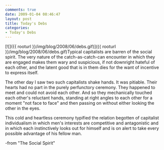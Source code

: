 ```yaml
---
comments: true
date: 2009-01-04 08:46:47
layout: post
title: Today's Debs
categories:
- Today's Debs
---
```


[![]({{ rooturl }}/img/blog/2008/06/debs.gif)]({{ rooturl }}/img/blog/2008/06/debs.gif)Typical capitalists are barren of the social spirit. The very nature of the catch-as-catch-can encounter in which they are engaged makes them wary and suspicious, if not downright hateful of each other, and the latent good that is in them dies for the want of incentive to express itself.<!-- more -->

The other day I saw two such capitalists shake hands. It was pitiable. Their hearts had no part in the purely perfunctory ceremony. They happened to meet and could not avoid each other. And so they mechanically touched each other's reluctant hands, standing at right angles to each other for a moment "not face to face" and then passing on without either looking the other in the eyes.

This cold and heartless ceremony typified the relation begotten of capitalist individualism in which men's interests are competitive and antagonistic and in which each instinctively looks out for himself and is on alert to take every possible advantage of his fellow man.

-from "The Social Spirit"
